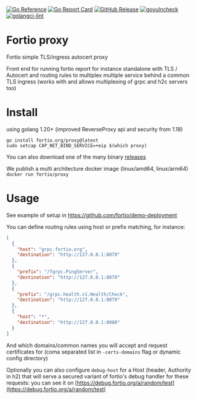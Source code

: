 [![Go Reference](https://pkg.go.dev/badge/fortio.org/proxy.svg)](https://pkg.go.dev/fortio.org/proxy)
[![Go Report Card](https://goreportcard.com/badge/fortio.org/proxy)](https://goreportcard.com/report/fortio.org/proxy)
[![GitHub Release](https://img.shields.io/github/release/fortio/proxy.svg?style=flat)](https://github.com/fortio/proxy/releases/)
[![govulncheck](https://img.shields.io/badge/govulncheck-No%20vulnerabilities-success)](https://github.com/fortio/proxy/actions/workflows/gochecks.yml)
[![golangci-lint](https://img.shields.io/badge/golangci%20lint-No%20issue-success)](https://github.com/fortio/proxy/actions/workflows/gochecks.yml)


# Fortio proxy

Fortio simple TLS/ingress autocert proxy

Front end for running fortio report for instance standalone with TLS / Autocert and routing rules to multiplex multiple service behind a common TLS ingress (works with and allows multiplexing of grpc and h2c servers too)

# Install

using golang 1.20+ (improved ReverseProxy api and security from 1.18)

```shell
go install fortio.org/proxy@latest
sudo setcap CAP_NET_BIND_SERVICE=+eip $(which proxy)
```

You can also download one of the many binary [releases](https://github.com/fortio/proxy/releases)

We publish a multi architecture docker image (linux/amd64, linux/arm64) `docker run fortio/proxy`

# Usage

See example of setup in https://github.com/fortio/demo-deployment

You can define routing rules using host or prefix matching, for instance:

```json
[
  {
    "host": "grpc.fortio.org",
    "destination": "http://127.0.0.1:8079"
  },
  {
    "prefix": "/fgrpc.PingServer",
    "destination": "http://127.0.0.1:8079"
  },
  {
    "prefix": "/grpc.health.v1.Health/Check",
    "destination": "http://127.0.0.1:8079"
  },
  {
    "host": "*",
    "destination": "http://127.0.0.1:8080"
  }
]
```

And which domains/common names you will accept and request certificates for (coma separated list in `-certs-domains` flag or dynamic config directory)

Optionally you can also configure `debug-host` for a Host (header, Authority in h2) that will serve a secured variant of fortio's debug handler for these requests: you can see it on [https://debug.fortio.org/a/random/test](https://debug.fortio.org/a/random/test)

